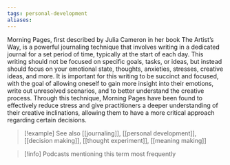 ```yaml
---
tags: personal-development
aliases:
---
```


Morning Pages, first described by Julia Cameron in her book The Artist’s Way, is a powerful journaling technique that involves writing in a dedicated journal for a set period of time, typically at the start of each day. This writing should not be focused on specific goals, tasks, or ideas, but instead should focus on your emotional state, thoughts, anxieties, stresses, creative ideas, and more. It is important for this writing to be succinct and focused, with the goal of allowing oneself to gain more insight into their emotions, write out unresolved scenarios, and to better understand the creative process. Through this technique, Morning Pages have been found to effectively reduce stress and give practitioners a deeper understanding of their creative inclinations, allowing them to have a more critical approach regarding certain decisions.

> [!example] See also
> [[journaling]], [[personal development]], [[decision making]], [[thought experiment]], [[meaning making]]

> [!info] Podcasts mentioning this term most frequently